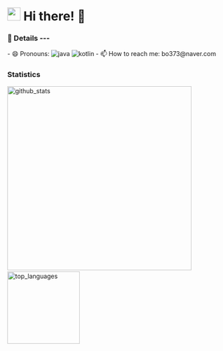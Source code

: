 <h1><img src="https://emojis.slackmojis.com/emojis/images/1563480763/5999/meow_party.gif?1563480763" width="30"/> Hi there! 👋</h1>

<h3>🔭 Details ---</h3>
- 😄 Pronouns: <img src="https://img.shields.io/badge/Pronouns-He%2FHim-ff85c8"
- ✨ Languages
<img alt="java" src="https://img.shields.io/badge/-Java-f1ff73?style=flat-square&logo=java&logoColor=black" />
<img alt="kotlin" src="https://img.shields.io/badge/-Kotlin-73dcff?style=flat-square&logo=kotlin" />
- 📫 How to reach me: bo373@naver.com

<h3>Statistics</h3>
<p align="left">
<img alt="github_stats" src="https://github-readme-stats.vercel.app/api?username=bky373&show_icons=true&theme=dracula" width="420"/>&nbsp;
  <img alt="top_languages" src="https://github-readme-stats.vercel.app/api/top-langs/?username=bky373&layout=compact&theme=dracula" height="165">
</p>
